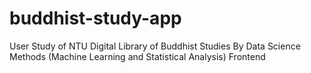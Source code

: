 # buddhist-study-app
User Study of NTU Digital Library of Buddhist Studies By Data Science Methods (Machine Learning and Statistical Analysis) Frontend
